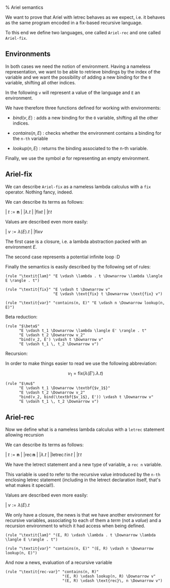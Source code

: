 % Ariel semantics

We want to prove that Ariel with letrec behaves as we expect, i.e. it behaves as the same program
encoded in a fix-based recursive language.

To this end we define two languages, one called `Ariel-rec` and one called `Ariel-fix`.

## Environments

In both cases we need the notion of environment. Having a nameless representation,
we want to be able to retrieve bindings by the index of the variable and we want
the possibility of adding a new binding for the `0` variable, shifting all other indices.

In the following `v` will represent a value of the language and `E` an environment.

We have therefore three functions defined for working with environments:

- $bind(v, E)$
: adds a new binding for the `0` variable, shifting all the other indices.

- $contains(n, E)$
: checks whether the environment contains a binding for the `n-th` variable

- $lookup(n, E)$
: returns the binding associated to the n-th variable.

Finally, we use the symbol $\emptyset$ for representing an empty environment.

## Ariel-fix

We can describe `Ariel-fix` as a nameless lambda calculus with a `fix` operator. Nothing fancy, indeed.

We can describe its terms as follows:

| $t := \textbf{n}$
|     $| \lambda . t$
|     $| \text{fix} t$
|     $| t \, t$

Values are described even more easily:

| $v := \lambda \langle E \rangle. t$
|     $| \text{fix} v$

The first case is a closure, i.e. a lambda abstraction packed with an environment $E$.

The second case represents a potential infinite loop :D

Finally the semantics is easily described by the following set of rules:

```nat-ded
(rule "\textit{lam}" "E \vdash \lambda . t \Downarrow \lambda \langle E \rangle . t")
```

```nat-ded
(rule "\textit{fix}" "E \vdash t \Downarrow v"
                     "E \vdash \text{fix} t \Downarrow \text{fix} v")
```

```nat-ded
(rule "\textit{var}" "contains(n, E)" "E \vdash n \Downarrow lookup(n, E)")
```

Beta reduction:

```nat-ded
(rule "$\beta$"
      "E \vdash t_1 \Downarrow \lambda \langle E' \rangle . t"
      "E \vdash t_2 \Downarrow v_2"
      "bind(v_2, E') \vdash t \Downarrow v"
      "E \vdash t_1 \, t_2 \Downarrow v")
```

Recursion:

In order to make things easier to read we use the following abbreviation:

$$\textbf{$v_1$} = \text{fix} (\lambda \langle E' \rangle . \lambda . t)$$

```nat-ded
(rule "$\mu$"
      "E \vdash t_1 \Downarrow \textbf{$v_1$}"
      "E \vdash t_2 \Downarrow v_2"
      "bind(v_2, bind(\textbf{$v_1$}, E')) \vdash t \Downarrow v"
      "E \vdash t_1 \, t_2 \Downarrow v")
```

## Ariel-rec

Now we define what is a nameless lambda calculus with a `letrec` statement allowing recursion

We can describe its terms as follows:

| $t := \textbf{n}$
|     $| \text{rec} \, \textbf{n}$
|     $| \lambda . t$
|     $| \text{letrec}\, t\, \text{in}\, t$
|     $| t \, t$

We have the letrect statement and a new type of variable, a `rec n` variable.

This variable is used to refer to the recursive value introduced by the `n-th` 
enclosing letrec statement (including in the letrect declaration itself, that's
what makes it special!).

Values are described even more easily:

| $v := \lambda \langle E \rangle. t$

We only have a closure, the news is that we have another environment for
recursive variables, associating to each of them a _term_ (not a _value_) and a
recursion environment to which it had access when being defined.


```nat-ded
(rule "\textit{lam}" "(E, R) \vdash \lambda . t \Downarrow \lambda \langle E \rangle . t")
```

```nat-ded
(rule "\textit{var}" "contains(n, E)" "(E, R) \vdash n \Downarrow lookup(n, E)")
```

And now a news, evaluation of a recursive variable

```nat-ded
(rule "\textit{rec-var}" "contains(n, R)"
                         "(E, R) \vdash lookup(n, R) \Downarrow v"
                         "(E, R) \vdash \text{rec}\, n \Downarrow v")
```
